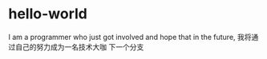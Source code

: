 # hello-world

I am a programmer who just got involved and hope that in the future, 
我将通过自己的努力成为一名技术大咖
下一个分支
